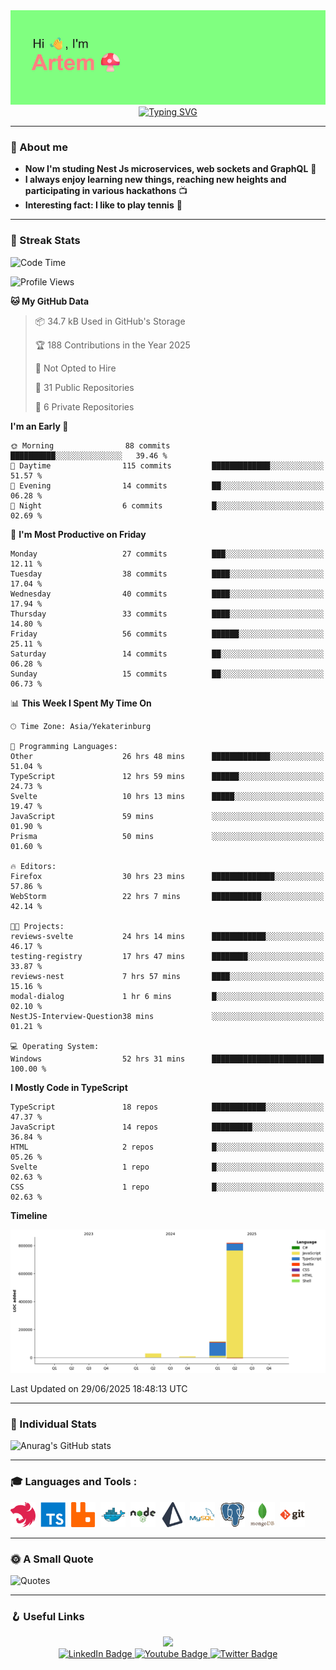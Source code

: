 <div id="header" align="center">
  <img src="https://github.com/CurlyBattery/CurlyBattery/blob/master/header.png?raw=true" alt="альтернативный текст">
  <a href="https://git.io/typing-svg"><img src="https://readme-typing-svg.demolab.com?font=Fira+Code&pause=1000&color=2BF777&width=435&lines=I've+been+doing+backend+programming+;on+Nest+JS+for+13+months+now" alt="Typing SVG" /></a>
</div>

---

### :otter: About me 
- __Now I'm studing Nest Js microservices, web sockets and GraphQL__ 🧩
- __I always enjoy learning new things, reaching new heights and participating in various hackathons__ 📺
- __Interesting fact: I like to play tennis__ 🏓

---

### :monorail: Streak Stats 

<!--START_SECTION:waka-->
![Code Time](http://img.shields.io/badge/Code%20Time-995%20hrs%2013%20mins-blue)

![Profile Views](http://img.shields.io/badge/Profile%20Views-0-blue)

**🐱 My GitHub Data** 

> 📦 34.7 kB Used in GitHub's Storage 
 > 
> 🏆 188 Contributions in the Year 2025
 > 
> 🚫 Not Opted to Hire
 > 
> 📜 31 Public Repositories 
 > 
> 🔑 6 Private Repositories 
 > 
**I'm an Early 🐤** 

```text
🌞 Morning                88 commits          ██████████░░░░░░░░░░░░░░░   39.46 % 
🌆 Daytime                115 commits         █████████████░░░░░░░░░░░░   51.57 % 
🌃 Evening                14 commits          ██░░░░░░░░░░░░░░░░░░░░░░░   06.28 % 
🌙 Night                  6 commits           █░░░░░░░░░░░░░░░░░░░░░░░░   02.69 % 
```
📅 **I'm Most Productive on Friday** 

```text
Monday                   27 commits          ███░░░░░░░░░░░░░░░░░░░░░░   12.11 % 
Tuesday                  38 commits          ████░░░░░░░░░░░░░░░░░░░░░   17.04 % 
Wednesday                40 commits          ████░░░░░░░░░░░░░░░░░░░░░   17.94 % 
Thursday                 33 commits          ████░░░░░░░░░░░░░░░░░░░░░   14.80 % 
Friday                   56 commits          ██████░░░░░░░░░░░░░░░░░░░   25.11 % 
Saturday                 14 commits          ██░░░░░░░░░░░░░░░░░░░░░░░   06.28 % 
Sunday                   15 commits          ██░░░░░░░░░░░░░░░░░░░░░░░   06.73 % 
```


📊 **This Week I Spent My Time On** 

```text
🕑︎ Time Zone: Asia/Yekaterinburg

💬 Programming Languages: 
Other                    26 hrs 48 mins      █████████████░░░░░░░░░░░░   51.04 % 
TypeScript               12 hrs 59 mins      ██████░░░░░░░░░░░░░░░░░░░   24.73 % 
Svelte                   10 hrs 13 mins      █████░░░░░░░░░░░░░░░░░░░░   19.47 % 
JavaScript               59 mins             ░░░░░░░░░░░░░░░░░░░░░░░░░   01.90 % 
Prisma                   50 mins             ░░░░░░░░░░░░░░░░░░░░░░░░░   01.60 % 

🔥 Editors: 
Firefox                  30 hrs 23 mins      ██████████████░░░░░░░░░░░   57.86 % 
WebStorm                 22 hrs 7 mins       ███████████░░░░░░░░░░░░░░   42.14 % 

🐱‍💻 Projects: 
reviews-svelte           24 hrs 14 mins      ████████████░░░░░░░░░░░░░   46.17 % 
testing-registry         17 hrs 47 mins      ████████░░░░░░░░░░░░░░░░░   33.87 % 
reviews-nest             7 hrs 57 mins       ████░░░░░░░░░░░░░░░░░░░░░   15.16 % 
modal-dialog             1 hr 6 mins         █░░░░░░░░░░░░░░░░░░░░░░░░   02.10 % 
NestJS-Interview-Question38 mins             ░░░░░░░░░░░░░░░░░░░░░░░░░   01.21 % 

💻 Operating System: 
Windows                  52 hrs 31 mins      █████████████████████████   100.00 % 
```

**I Mostly Code in TypeScript** 

```text
TypeScript               18 repos            ████████████░░░░░░░░░░░░░   47.37 % 
JavaScript               14 repos            █████████░░░░░░░░░░░░░░░░   36.84 % 
HTML                     2 repos             █░░░░░░░░░░░░░░░░░░░░░░░░   05.26 % 
Svelte                   1 repo              █░░░░░░░░░░░░░░░░░░░░░░░░   02.63 % 
CSS                      1 repo              █░░░░░░░░░░░░░░░░░░░░░░░░   02.63 % 
```



**Timeline**

![Lines of Code chart](https://raw.githubusercontent.com/CurlyBattery/CurlyBattery/master/assets/bar_graph.png)


 Last Updated on 29/06/2025 18:48:13 UTC
<!--END_SECTION:waka-->

---

### :slot_machine: Individual Stats 
![Anurag's GitHub stats](https://github-readme-stats.vercel.app/api?username=CurlyBattery&hide=contribs,prs&theme=dracula)

---

### :mortar_board: Languages and Tools :
<div>
  <img src="https://github.com/devicons/devicon/blob/master/icons/nestjs/nestjs-original.svg" title="Nest" alt="Nest" width="40" height="40"/>&nbsp;
  <img src="https://github.com/devicons/devicon/blob/master/icons/typescript/typescript-plain.svg" title="TypeScript" alt="TypeScript" width="40" height="40"/>&nbsp;
  <img src="https://github.com/devicons/devicon/blob/master/icons/rabbitmq/rabbitmq-original.svg" title="Rabbit" alt="RabbitMQ" width="40" height="40"/>&nbsp;
  <img src="https://github.com/devicons/devicon/blob/master/icons/docker/docker-original.svg" title="Docker" alt="Docker" width="40" height="40"/>&nbsp;
  <img src="https://github.com/devicons/devicon/blob/master/icons/nodejs/nodejs-original-wordmark.svg" title="NodeJS" alt="NodeJS" width="40" height="40"/>&nbsp;
  <img src="https://github.com/devicons/devicon/blob/master/icons/prisma/prisma-original.svg" title="Prisma"  alt="Prisma" width="40" height="40"/>&nbsp;
  <img src="https://github.com/devicons/devicon/blob/master/icons/mysql/mysql-original-wordmark.svg" title="MySQL"  alt="MySQL" width="40" height="40"/>&nbsp;
  <img src="https://github.com/devicons/devicon/blob/master/icons/postgresql/postgresql-original.svg" title="PostgreSQL"  alt="PostgreSQL" width="40" height="40"/>&nbsp;
  <img src="https://github.com/devicons/devicon/blob/master/icons/mongodb/mongodb-original-wordmark.svg" title="MongoDB" alt="MongoDB" width="40" height="40"/>&nbsp;
  <img src="https://github.com/devicons/devicon/blob/master/icons/git/git-original-wordmark.svg" title="Git" **alt="Git" width="40" height="40"/>
</div>

---

### :sun_with_face: A Small Quote
![Quotes](https://quotes-github-readme.vercel.app/api?type=horizontal&theme=dark)

---

### :hook: Useful Links 
<div align="center">
  <img src="https://media2.giphy.com/media/v1.Y2lkPTc5MGI3NjExdG1qb3M0MHpyZmczeDJoZzR4Z2lvcXBydDhpejNpb3Zoc2NoM2lnaCZlcD12MV9pbnRlcm5hbF9naWZfYnlfaWQmY3Q9Zw/FXynzLoP14IHsnfGmO/giphy.gif" height="300">
  
  <div id="badges">
  <a href="your-linkedin-URL">
    <img src="https://img.shields.io/badge/LinkedIn-blue?style=for-the-badge&logo=linkedin&logoColor=white" alt="LinkedIn Badge"/>
  </a>
  <a href="your-youtube-URL">
    <img src="https://img.shields.io/badge/YouTube-red?style=for-the-badge&logo=youtube&logoColor=white" alt="Youtube Badge"/>
  </a>
  <a href="your-twitter-URL">
    <img src="https://img.shields.io/badge/Twitter-blue?style=for-the-badge&logo=twitter&logoColor=white" alt="Twitter Badge"/>
  </a>
